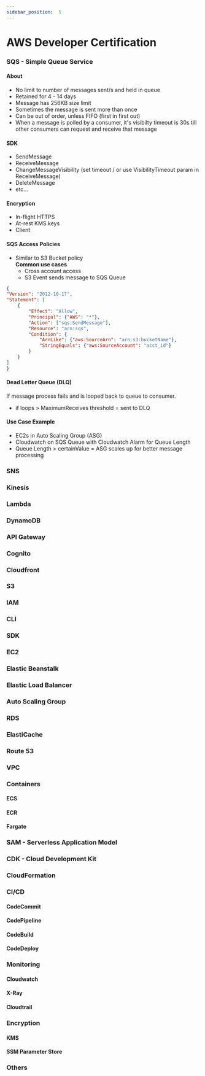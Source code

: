 ```yaml
---
sidebar_position:  5
---
```


# AWS Developer Certification

### SQS - Simple Queue Service

#### About
- No limit to number of messages sent/s and held in queue
- Retained for 4 - 14 days
- Message has 256KB size limit
- Sometimes the message is sent more than once
- Can be out of order, unless FIFO (first in first out)
- When a message is polled by a consumer, it's visibilty timeout is 30s till other consumers can request and receive that message

#### SDK
- SendMessage
- ReceiveMessage
- ChangeMessageVisibility (set timeout / or use VisibilityTimeout param in ReceiveMessage)
- DeleteMessage
- etc...

#### Encryption
- In-flight HTTPS
- At-rest KMS keys
- Client

#### SQS Access Policies
- Similar to S3 Bucket policy<br />
**Common use cases**
    - Cross account access
    - S3 Event sends message to SQS Queue
```json title="SQS S3 Access Policy example"
{
"Version": "2012-10-17",
"Statement": [
    {
        "Effect": "Allow",
        "Principal": {"AWS": "*"},
        "Action": ["sqs:SendMessage"],
        "Resource": "arn:sqs",
        "Condition": {
            "ArnLike": {"aws:SourceArn": "arn:s3:bucketName"},
            "StringEquals": {"aws:SourceAccount": "acct_id"}
        }
    }
]
}

```
#### Dead Letter Queue (DLQ)
If message process fails and is looped back to queue to consumer. <br />
- if loops > MaximumReceives threshold = sent to DLQ

#### Use Case Example
- EC2s in Auto Scaling Group (ASG)
- Cloudwatch on SQS Queue with Cloudwatch Alarm for Queue Length
- Queue Length > certainValue = ASG scales up for better message processing

### SNS

### Kinesis

### Lambda

### DynamoDB

### API Gateway

### Cognito

### Cloudfront

### S3

### IAM

### CLI

### SDK

### EC2

### Elastic Beanstalk

### Elastic Load Balancer

### Auto Scaling Group

### RDS

### ElastiCache

### Route 53

### VPC

### Containers

#### ECS

#### ECR

#### Fargate

### SAM - Serverless Application Model

### CDK - Cloud Development Kit

### CloudFormation

### CI/CD

#### CodeCommit

#### CodePipeline

#### CodeBuild

#### CodeDeploy

### Monitoring

#### Cloudwatch

#### X-Ray

#### Cloudtrail

### Encryption

#### KMS

#### SSM Parameter Store

### Others